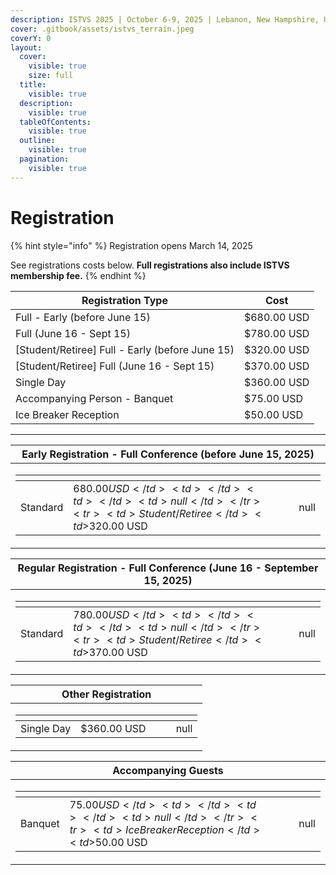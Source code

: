 ```yaml
---
description: ISTVS 2025 | October 6-9, 2025 | Lebanon, New Hampshire, USA
cover: .gitbook/assets/istvs_terrain.jpeg
coverY: 0
layout:
  cover:
    visible: true
    size: full
  title:
    visible: true
  description:
    visible: true
  tableOfContents:
    visible: true
  outline:
    visible: true
  pagination:
    visible: true
---
```


# Registration

{% hint style="info" %}
Registration opens March 14, 2025

See registrations costs below. **Full registrations also include ISTVS membership fee.**
{% endhint %}

| Registration Type                                | Cost        |
| ------------------------------------------------ | ----------- |
| Full - Early (before June 15)                    | $680.00 USD |
| Full (June 16 - Sept 15)                         | $780.00 USD |
| \[Student/Retiree] Full - Early (before June 15) | $320.00 USD |
| \[Student/Retiree] Full (June 16 - Sept 15)      | $370.00 USD |
| Single Day                                       | $360.00 USD |
| Accompanying Person - Banquet                    | $75.00 USD  |
| Ice Breaker Reception                            | $50.00 USD  |



***





| Early Registration - Full Conference (before June 15, 2025)                                                                                                                                                                                                                                                                                          |
| ---------------------------------------------------------------------------------------------------------------------------------------------------------------------------------------------------------------------------------------------------------------------------------------------------------------------------------------------------- |
| <p></p><table data-view="cards"><thead><tr><th></th><th></th><th data-hidden></th><th data-hidden></th><th data-hidden data-type="number"></th></tr></thead><tbody><tr><td>Standard</td><td>$680.00 USD</td><td></td><td></td><td>null</td></tr><tr><td>Student/Retiree</td><td>$320.00 USD</td><td></td><td></td><td>null</td></tr></tbody></table> |

| Regular Registration - Full Conference (June 16 - September 15, 2025)                                                                                                                                                                                                                                                                                |
| ---------------------------------------------------------------------------------------------------------------------------------------------------------------------------------------------------------------------------------------------------------------------------------------------------------------------------------------------------- |
| <p></p><table data-view="cards"><thead><tr><th></th><th></th><th data-hidden></th><th data-hidden></th><th data-hidden data-type="number"></th></tr></thead><tbody><tr><td>Standard</td><td>$780.00 USD</td><td></td><td></td><td>null</td></tr><tr><td>Student/Retiree</td><td>$370.00 USD</td><td></td><td></td><td>null</td></tr></tbody></table> |

| Other Registration                                                                                                                                                                                                                                                 |
| ------------------------------------------------------------------------------------------------------------------------------------------------------------------------------------------------------------------------------------------------------------------ |
| <p></p><table data-view="cards"><thead><tr><th></th><th></th><th data-hidden></th><th data-hidden></th><th data-hidden data-type="number"></th></tr></thead><tbody><tr><td>Single Day</td><td>$360.00 USD</td><td></td><td></td><td>null</td></tr></tbody></table> |

| Accompanying Guests                                                                                                                                                                                                                                                                                                                                     |
| ------------------------------------------------------------------------------------------------------------------------------------------------------------------------------------------------------------------------------------------------------------------------------------------------------------------------------------------------------- |
| <p></p><table data-view="cards"><thead><tr><th></th><th></th><th data-hidden></th><th data-hidden></th><th data-hidden data-type="number"></th></tr></thead><tbody><tr><td>Banquet</td><td>$75.00 USD</td><td></td><td></td><td>null</td></tr><tr><td>Ice Breaker Reception</td><td>$50.00 USD</td><td></td><td></td><td>null</td></tr></tbody></table> |
